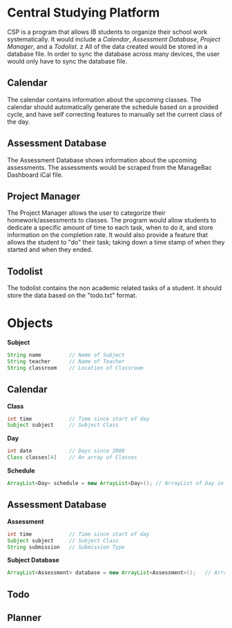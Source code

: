 # Central Studying Platform

CSP is a program that allows IB students to organize their school work systematically.
It would include a *Calendar*, *Assessment Database*, *Project Manager*, and a *Todolist*.
z
All of the data created would be stored in a database file.
In order to sync the database across many devices, the user would only have to sync the database file.

## Calendar
The calendar contains information about the upcoming classes.
The calendar should automatically generate the schedule based on a provided cycle, and have self correcting features to manually set the current class of the day.

## Assessment Database
The Assessment Database shows information about the upcoming assessments.
The assessments would be scraped from the ManageBac Dashboard iCal file.

## Project Manager
The Project Manager allows the user to categorize their homework/assessments to classes.
The program would allow students to dedicate a specific amount of time to each task, when to do it, and store information on the completion rate.
It would also provide a feature that allows the student to "do" their task;
taking down a time stamp of when they started and when they ended.

## Todolist
The todolist contains the non academic related tasks of a student.
It should store the data based on the "todo.txt" format.

# Objects
**Subject**
```java
String name			// Name of Subject
String teacher		// Name of Teacher
String classroom	// Location of Classroom
```

## Calendar

**Class**
```java
int time			// Time since start of day
Subject subject		// Subject Class
```

**Day**
```java
int date			// Days since 2000
Class classes[4]	// An array of Classes
```

**Schedule**
```java
ArrayList<Day> schedule = new ArrayList<Day>();	// ArrayList of Day in a month
```

## Assessment Database
**Assessment**
```java
int time			// Time since start of day
Subject subject		// Subject Class
String submission	// Submission Type
```

**Subject Database**
```java
ArrayList<Assessment> database = new ArrayList<Assessment>();	// ArrayList of all the assessment for one class
```

## Todo

## Planner
